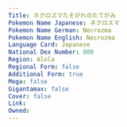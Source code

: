 ```yaml
---
﻿Title: ネクロズマたそがれのたてがみ
Pokemon Name Japanese: ネクロスマ
Pokemon Name German: Necrozma
Pokemon Name English: Necrozma
Language Card: Japanese
National Dex Number: 800
Region: Alola
Regional Form: false
Additional Form: true
Mega: false
Gigantamax: false
Cover: false
Link: 
Owned: 
---
```

